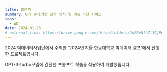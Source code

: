 ```yaml
---
title: 밥한끼
summary: GPT API기반 글자 인식 및 메뉴 추천 서비스
tags:
  - WD
date: 2024-01-26
# external_link: https://drive.google.com/drive/folders/1dFReNfh7t1GjP6GZzBDtSO07G9aLVPiX?usp=drive_link
---
```


2024 빅데이터사업단에서 주최한 '2024년 겨울 한동대학교 빅데이터 캠프'에서 진행한 프로젝트입니다.

GPT-3-turbo모델에 간단한 프롬프트 학습을 적용하여 개발했습니다.
